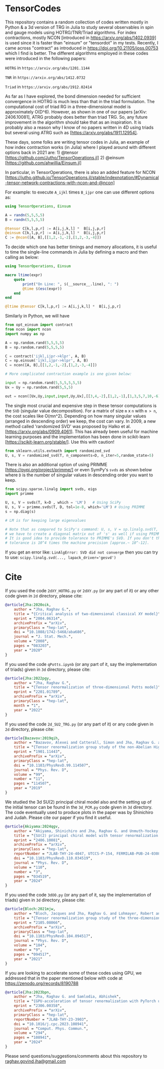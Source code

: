 # TensorCodes
This repository contains a random collection of codes written mostly in Python & a 3d version of TRG in Julia to study several
observables in spin and gauge models using HOTRG/TNR/Triad algorithms. For index contractions, mostly NCON [introduced in
https://arxiv.org/abs/1402.0939] is used since it is faster than "einsum" or "tensordot" in my tests. Recently, 
I came across "contract" as introduced in https://doi.org/10.21105/joss.00753 which I find is better. 
The different algorithms employed in these codes were introduced in the following papers: 

`HOTRG` in `https://arxiv.org/abs/1201.1144`  

`TNR` in `https://arxiv.org/abs/1412.0732`

`Triad` in `https://arxiv.org/abs/1912.02414` 

As far as I have explored, the bond dimension needed for sufficient convergence in HOTRG is much less than that in the triad formulation. 
The computational cost of triad RG in a three-dimensional model is approximately O(D^6). However, as shown in one of our papers
[arXiv: 2406.10081], ATRG probably does better than triad TRG. So, any future improvement in the algorithm should take that
as an inspiration. It is probably also a reason why I know of no papers written in 4D using triads but several using ATRG
such as [https://arxiv.org/abs/1911.12954]. 

These days, some folks are writing tensor codes in Julia, an example of how index contraction works (in Julia) where I played
around with different options back in 2021 are: 1) @tensor [https://github.com/Jutho/TensorOperations.jl] 2) @einsum [https://github.com/ahwillia/Einsum.jl] 

In particular, in TensorOperations, there is also an added feature for NCON 
[https://jutho.github.io/TensorOperations.jl/stable/indexnotation/#Dynamical-tensor-network-contractions-with-ncon-and-@ncon] 

For example: to execute `A_ijkl` times `B_ijpr` one can use different options as:

```julia
using TensorOperations, Einsum

A = randn(5,5,5,5)
B = randn(5,5,5,5)

@tensor C[k,l,p,r] := A[i,j,k,l] *  B[i,j,p,r]
@einsum C[k,l,p,r] := A[i,j,k,l] *  B[i,j,p,r]
C := @ncon([A, B],[[1,2,-1,-2],[1,2,-3,-4]])
```

To decide which one has better timings and memory allocations, it is useful to time the single-line commands in Julia 
by defining a macro and then calling as below:

```julia
using TensorOperations, Einsum

macro ltime(expr)
    quote
        print("On Line: ", $(__source__.line), ": ")
        @time $(esc(expr))
    end
end

@ltime @tensor C[k,l,p,r] := A[i,j,k,l] *  B[i,j,p,r]
```


Similarly in Python, we will have

```python 
from opt_einsum import contract
from ncon import ncon 
import numpy as np 

A = np.random.rand(5,5,5,5)
B = np.random.rand(5,5,5,5)

C = contract('ijkl,ijpr->klpr', A, B)
C = np.einsum('ijkl,ijpr->klpr', A, B)
C = ncon([A, B],[[1,2,-1,-2],[1,2,-3,-4]])

# More complicated contraction example is one given below:

input = np.random.rand(5,5,5,5,5,5)
Ux = Uy = np.random.rand(5,5,5)

out = ncon([Ux,Uy,input,input,Uy,Ux],[[3,4,-2],[1,2,-1],[1,3,5,7,10,-6],[2,4,6,8,-5,10],[5,6,-3],[7,8,-4]])
```

The single most crucial and expensive step in these tensor computations is the `SVD` (singular value decomposition). 
For a matrix of size `m` x `n` with `m > n`, the cost scales like O(mn^2). Depending on how many
singular values (arranged in descending order) we keep, the cost can vary. In 2009, a new 
method called 'randomized SVD' was proposed by Halko et al. [https://arxiv.org/abs/0909.4061]. 
This has already been useful for machine learning purposes and the implementation has been done 
in scikit-learn [https://scikit-learn.org/stable/]. Use this with caution! 

```python 
from sklearn.utils.extmath import randomized_svd
U, s, V = randomized_svd(T, n_components=D, n_iter=5,random_state=5)
```

There is also an additional option of using PRIMME [https://pypi.org/project/primme/] or even SymPy's `svds` as shown below
where `D` is the number of singular values in descending order you want to keep. 

```python 
from scipy.sparse.linalg import svds, eigs
import primme 

U, s, V = svds(T, k=D , which = 'LM')   # Using SciPy
U, s, V = primme.svds(T, D, tol=1e-8, which='LM') # Using PRIMME
s = np.diag(s)

# LM is for keeping large eigenvalues 

# Note that as compared to SciPy's command: U, s, V = sp.linalg.svd(T, full_matrices=False) 
# we have to create a diagonal matrix out of 's' as well if using PRIMME/svds
# It is good idea to provide tolerance to PRIMME's SVD. If you don't then 
# tolerance is 10^4 times the machine precision [approx.~ 10^-12]. 

```

If you get an error like: `LinAlgError: SVD did not converge` then you can try to use: 
`scipy.linalg.svd(..., lapack_driver='gesvd')`

# Cite 

If you used the code `2dXY_HOTRG.py` or `2dXY.py` (or any part of it) or any other code given in `2d` directory, please cite:

```bibtex
@article{Jha:2020oik,
    author = "Jha, Raghav G.",
    title = "{Critical analysis of two-dimensional classical XY model}",
    eprint = "2004.06314",
    archivePrefix = "arXiv",
    primaryClass = "hep-lat",
    doi = "10.1088/1742-5468/aba686",
    journal = "J. Stat. Mech.",
    volume = "2008",
    pages = "083203",
    year = "2020"
}
```

If you used the code `qPotts.ipynb` (or any part of it, say the implementation of triads) given in `3d` directory, please cite:

```bibtex
@article{Jha:2022pgy,
    author = "Jha, Raghav G.",
    title = "{Tensor renormalization of three-dimensional Potts model}",
    eprint = "2201.01789",
    archivePrefix = "arXiv",
    primaryClass = "hep-lat",
    month = "1",
    year = "2022"
}
```


If you used the code `2d_SU2_TRG.py` (or any part of it) or any code given in `2d` directory, please cite:

```bibtex
@article{Bazavov:2019qih,
    author = "Bazavov, Alexei and Catterall, Simon and Jha, Raghav G. and Unmuth-Yockey, Judah",
    title = "{Tensor renormalization group study of the non-Abelian Higgs model in two dimensions}",
    eprint = "1901.11443",
    archivePrefix = "arXiv",
    primaryClass = "hep-lat",
    doi = "10.1103/PhysRevD.99.114507",
    journal = "Phys. Rev. D",
    volume = "99",
    number = "11",
    pages = "114507",
    year = "2019"
}
```

We studied the 3d SU(2) principal chiral model also and the setting up of the initial tensor 
can be found in the `3d_PCM.py` code given in `3d` directory. The code eventually used to produce 
plots in the paper was by Shinichiro and Judah. Please cite our paper if you find it useful. 

```bibtex
@article{Akiyama:2024qgv,
    author = "Akiyama, Shinichiro and Jha, Raghav G. and Unmuth-Yockey, Judah",
    title = "{SU(2) principal chiral model with tensor renormalization group on a cubic lattice}",
    eprint = "2406.10081",
    archivePrefix = "arXiv",
    primaryClass = "hep-lat",
    reportNumber = "JLAB-THY-24-4047, UTCCS-P-154, FERMILAB-PUB-24-0308-T",
    doi = "10.1103/PhysRevD.110.034519",
    journal = "Phys. Rev. D",
    volume = "110",
    number = "3",
    pages = "034519",
    year = "2024"
}
```


If you used the code `3dOO.py` (or any part of it, say the implementation of triads) given in `3d` directory, please cite:

```bibtex
@article{Bloch:2021mjw,
    author = "Bloch, Jacques and Jha, Raghav G. and Lohmayer, Robert and Meister, Maximilian",
    title = "{Tensor renormalization group study of the three-dimensional O(2) model}",
    eprint = "2105.08066",
    archivePrefix = "arXiv",
    primaryClass = "hep-lat",
    doi = "10.1103/PhysRevD.104.094517",
    journal = "Phys. Rev. D",
    volume = "104",
    number = "9",
    pages = "094517",
    year = "2021"
}
```

If you are looking to accelerate some of these codes using GPU, we addressed that in the paper mentioned below
with code at https://zenodo.org/records/8190788

```bibtex
@article{Jha:2023bpn,
    author = "Jha, Raghav G. and Samlodia, Abhishek",
    title = "{GPU-acceleration of tensor renormalization with PyTorch using CUDA}",
    eprint = "2306.00358",
    archivePrefix = "arXiv",
    primaryClass = "hep-lat",
    reportNumber = "JLAB-THY-23-3903",
    doi = "10.1016/j.cpc.2023.108941",
    journal = "Comput. Phys. Commun.",
    volume = "294",
    pages = "108941",
    year = "2024"
}
```

 
Please send questions/suggestions/comments about this repository to raghav.govind.jha@gmail.com
